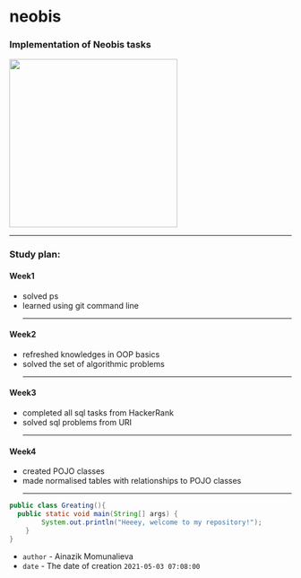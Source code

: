 # neobis
### Implementation of Neobis tasks 
<img src="https://scontent.ffru7-1.fna.fbcdn.net/v/t1.6435-1/118321917_252889995946301_2361577662290652996_n.png?_nc_cat=104&ccb=1-3&_nc_sid=dbb9e7&_nc_ohc=FeMQ2sPzsKQAX8bbemS&_nc_ht=scontent.ffru7-1.fna&oh=6cc0bd66683da6ce02ea21baf4316722&oe=60B38911" width="300" height="300"><hr>

### Study plan:
#### Week1
- solved ps
- learned using git command line <hr>

#### Week2
- refreshed knowledges in OOP basics 
- solved the set of algorithmic problems<hr>

#### Week3
- completed all sql tasks from HackerRank
- solved sql problems from URI <hr>

#### Week4
- created POJO classes
- made normalised tables with relationships to POJO classes <hr>

```java
public class Greating(){
  public static void main(String[] args) {
        System.out.println("Heeey, welcome to my repository!");
    }
}
```
- `author` - Ainazik Momunalieva
- `date` - The date of creation `2021-05-03 07:08:00`
